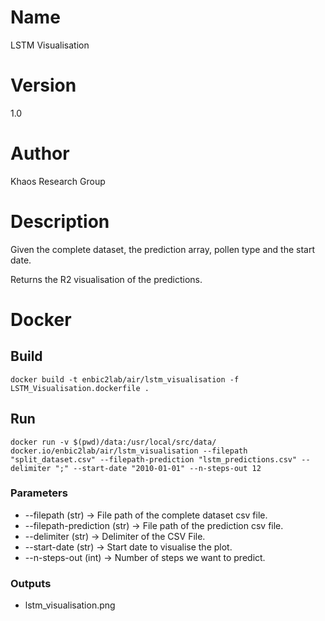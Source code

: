 # Name
LSTM Visualisation

# Version
1.0

# Author
Khaos Research Group

# Description
Given the complete dataset, the prediction array, pollen type and the start date.

Returns the R2 visualisation of the predictions.

# Docker
## Build
```shell
docker build -t enbic2lab/air/lstm_visualisation -f LSTM_Visualisation.dockerfile .
```
## Run
```shell
docker run -v $(pwd)/data:/usr/local/src/data/ docker.io/enbic2lab/air/lstm_visualisation --filepath "split_dataset.csv" --filepath-prediction "lstm_predictions.csv" --delimiter ";" --start-date "2010-01-01" --n-steps-out 12
```

### Parameters
* --filepath (str) -> File path of the complete dataset csv file.
* --filepath-prediction (str) -> File path of the prediction csv file.
* --delimiter (str) -> Delimiter of the CSV File.
* --start-date (str) -> Start date to visualise the plot.
* --n-steps-out (int) -> Number of steps we want to predict.

### Outputs
* lstm_visualisation.png
